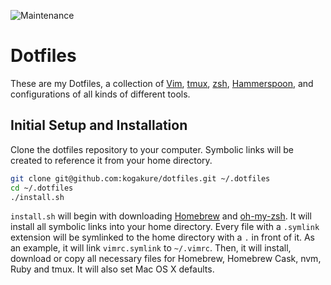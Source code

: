 ![Maintenance](https://img.shields.io/maintenance/yes/2017.svg)

# Dotfiles

These are my Dotfiles, a collection of [Vim](http://www.vim.org/), [tmux](https://tmux.github.io/), [zsh](http://zsh.sourceforge.net/), [Hammerspoon](http://www.hammerspoon.org/), and configurations of all kinds of different tools.

## Initial Setup and Installation

Clone the dotfiles repository to your computer. Symbolic links will be created to reference it from your home directory.

```bash
git clone git@github.com:kogakure/dotfiles.git ~/.dotfiles
cd ~/.dotfiles
./install.sh
```

`install.sh` will begin with downloading [Homebrew](http://brew.sh/) and [oh-my-zsh](http://ohmyz.sh/). It will install all symbolic links into your home directory. Every file with a `.symlink` extension will be symlinked to the home directory with a `.` in front of it. As an example, it will link `vimrc.symlink` to `~/.vimrc`. Then, it will install, download or copy all necessary files for Homebrew, Homebrew Cask, nvm, Ruby and tmux. It will also set Mac OS X defaults.
